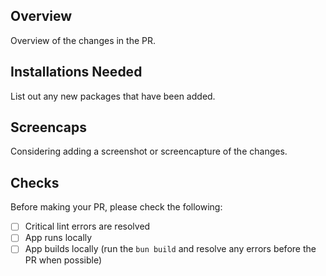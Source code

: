 ## Overview

Overview of the changes in the PR.

## Installations Needed

List out any new packages that have been added.

## Screencaps

Considering adding a screenshot or screencapture of the changes.

## Checks

Before making your PR, please check the following:

- [ ] Critical lint errors are resolved
- [ ] App runs locally
- [ ] App builds locally (run the `bun build` and resolve any errors before the PR when possible)
